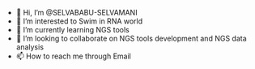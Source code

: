 - 👋 Hi, I’m @SELVABABU-SELVAMANI
- 👀 I’m interested to Swim in RNA world
- 🌱 I’m currently learning NGS tools
- 💞️ I’m looking to collaborate on NGS tools development and NGS data analysis
- 📫 How to reach me through Email

<!---
SELVABABU-SELVAMANI/SELVABABU-SELVAMANI is a ✨ special ✨ repository because its `README.md` (this file) appears on your GitHub profile.
You can click the Preview link to take a look at your changes.
--->
